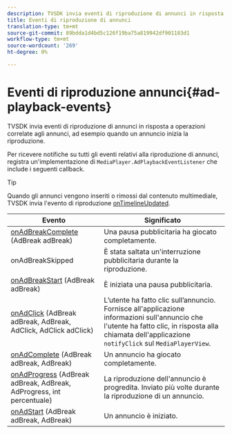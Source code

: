 ```yaml
---
description: TVSDK invia eventi di riproduzione di annunci in risposta a operazioni correlate agli annunci, ad esempio quando un annuncio inizia la riproduzione.
title: Eventi di riproduzione di annunci
translation-type: tm+mt
source-git-commit: 89bdda1d4bd5c126f19ba75a819942df901183d1
workflow-type: tm+mt
source-wordcount: '269'
ht-degree: 0%

---
```



# Eventi di riproduzione annunci{#ad-playback-events}

TVSDK invia eventi di riproduzione di annunci in risposta a operazioni correlate agli annunci, ad esempio quando un annuncio inizia la riproduzione.

Per ricevere notifiche su tutti gli eventi relativi alla riproduzione di annunci, registra un&#39;implementazione di `MediaPlayer.AdPlaybackEventListener` che include i seguenti callback.

>[!TIP]
>
>Quando gli annunci vengono inseriti o rimossi dal contenuto multimediale, TVSDK invia l&#39;evento di riproduzione [onTimelineUpdated](https://help.adobe.com/en_US/primetime/api/psdk/javadoc_1.4/com/adobe/mediacore/MediaPlayer.PlaybackEventListener.html#onTimelineUpdated()).

| Evento | Significato |
|---|---|
| [onAdBreakComplete](https://help.adobe.com/en_US/primetime/api/psdk/javadoc_1.4/com/adobe/mediacore/MediaPlayer.AdPlaybackEventListener.html#onAdBreakComplete(com.adobe.mediacore.timeline.advertising.AdBreak))  (AdBreak adBreak) | Una pausa pubblicitaria ha giocato completamente. |
| onAdBreakSkipped | È stata saltata un&#39;interruzione pubblicitaria durante la riproduzione. |
| [onAdBreakStart](https://help.adobe.com/en_US/primetime/api/psdk/javadoc_1.4/com/adobe/mediacore/MediaPlayer.AdPlaybackEventListener.html#onAdBreakStart(com.adobe.mediacore.timeline.advertising.AdBreak))  (AdBreak adBreak) | È iniziata una pausa pubblicitaria. |
| [onAdClick](https://help.adobe.com/en_US/primetime/api/psdk/javadoc_1.4/com/adobe/mediacore/MediaPlayer.AdPlaybackEventListener.html#onAdClick(com.adobe.mediacore.timeline.advertising.AdBreak,%20com.adobe.mediacore.timeline.advertising.Ad,%20com.adobe.mediacore.timeline.advertising.AdClick))  (AdBreak adBreak, AdBreak, AdClick, AdClick adClick) | L’utente ha fatto clic sull’annuncio. Fornisce all&#39;applicazione informazioni sull&#39;annuncio che l&#39;utente ha fatto clic, in risposta alla chiamata dell&#39;applicazione `notifyClick` sul `MediaPlayerView`. |
| [onAdComplete](https://help.adobe.com/en_US/primetime/api/psdk/javadoc_1.4/com/adobe/mediacore/MediaPlayer.AdPlaybackEventListener.html#onAdComplete(com.adobe.mediacore.timeline.advertising.AdBreak))  (AdBreak adBreak, AdBreak) | Un annuncio ha giocato completamente. |
| [onAdProgress](https://help.adobe.com/en_US/primetime/api/psdk/javadoc_1.4/com/adobe/mediacore/MediaPlayer.AdPlaybackEventListener.html#onAdProgress(com.adobe.mediacore.timeline.advertising.AdBreak,com.adobe.mediacore.timeline.advertising.Ad,%20int))  (AdBreak adBreak, AdBreak, AdProgress, int percentuale) | La riproduzione dell&#39;annuncio è progredita. Inviato più volte durante la riproduzione di un annuncio. |
| [onAdStart](https://help.adobe.com/en_US/primetime/api/psdk/javadoc_1.4/com/adobe/mediacore/MediaPlayer.AdPlaybackEventListener.html#onAdStart(com.adobe.mediacore.timeline.advertising.AdBreak,%20com.adobe.mediacore.timeline.advertising.Ad))  (AdBreak adBreak, AdBreak) | Un annuncio è iniziato. |